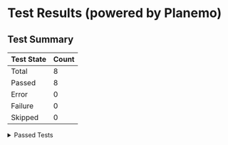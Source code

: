 # Test Results (powered by Planemo)

## Test Summary

<div class="progress">
  <div class="progress-bar progress-bar-success" style="width: 100.0%" aria-valuenow="8" aria-valuemin="0" aria-valuemax="8" data-toggle="tooltip" title="8 Passed">
  </div>
  <div class="progress-bar progress-bar-warning" style="width: 0.0%" aria-valuenow="0" aria-valuemin="0" aria-valuemax="8" data-toggle="tooltip" title="0 Skipped">
  </div>
  <div class="progress-bar progress-bar-danger" style="width: 0.0%" aria-valuenow="0" aria-valuemin="0" aria-valuemax="8" title="0 Failed or Errored">
  </div>
</div>

| Test State | Count |
| ---------- | ----- |
| Total      | 8 |
| Passed     | 8 |
| Error      | 0 |
| Failure    | 0 |
| Skipped    | 0 |


<details ><summary>Passed Tests</summary>

* <details class="rcorners light-green"><summary class="light-green">&#9989; toolshed.g2.bx.psu.edu/repos/devteam/fastqc/fastqc (Test # 1)</summary><div class="padded">

    **Command Line:**

    * ```console
      ln -s '/auto/praha5-elixir/home/galaxyeu/pulsar-cz/files/staging/23760/inputs/dataset_d9013f14-d840-4c92-85d5-5a89d5a60885.dat' '1000trimmed_fastq' && mkdir -p '/auto/praha5-elixir/home/galaxyeu/pulsar-cz/files/staging/23760/outputs/dataset_258ce544-a18f-4670-8f47-0cd0f78924ce_files' && fastqc --outdir '/auto/praha5-elixir/home/galaxyeu/pulsar-cz/files/staging/23760/outputs/dataset_258ce544-a18f-4670-8f47-0cd0f78924ce_files'   --threads ${GALAXY_SLOTS:-2} --quiet --extract  --kmers 7 -f 'fastq' '1000trimmed_fastq'  && cp '/auto/praha5-elixir/home/galaxyeu/pulsar-cz/files/staging/23760/outputs/dataset_258ce544-a18f-4670-8f47-0cd0f78924ce_files'/*/fastqc_data.txt output.txt && cp '/auto/praha5-elixir/home/galaxyeu/pulsar-cz/files/staging/23760/outputs/dataset_258ce544-a18f-4670-8f47-0cd0f78924ce_files'/*\.html output.html
      ```
    **Exit Code:**

    * ```console
      0
      ```
    **Standard Error:**

    * ```console
      Picked up JAVA_TOOL_OPTIONS: -Xmx32g -Djava.io.tmpdir=/scratch/galaxyeu/job_7911783.pbs-m1.metacentrum.cz

      ```
    **Standard Output:**

    * ```console
      null

      ```
   **Job Parameters:**

   *   | Job parameter | Parameter value |
       | ------------- | --------------- |
       | contaminants | ` None ` |
       | adapters | ` None ` |
       | limits | ` None ` |
       | nogroup | ` false ` |
       | min\_length | ` "" ` |
       | kmers | ` "7" ` |
       | chromInfo | ` "/rbd/data/tool_data/shared/ucsc/chrom/?.len" ` |
       | dbkey | ` "?" ` |
       | \_\_input\_ext | ` "fastqsanger" ` |



    </div></details>


* <details class="rcorners light-green"><summary class="light-green">&#9989; toolshed.g2.bx.psu.edu/repos/devteam/fastqc/fastqc (Test # 2)</summary><div class="padded">

    **Command Line:**

    * ```console
      ln -s '/auto/praha5-elixir/home/galaxyeu/pulsar-cz/files/staging/23763/inputs/dataset_eeb4de90-5a0d-4c01-8513-c242ff6e9aa0.dat' '1000trimmed_fastq' && mkdir -p '/auto/praha5-elixir/home/galaxyeu/pulsar-cz/files/staging/23763/outputs/dataset_334ef537-5a4b-45f4-8038-774aef05aee0_files' && fastqc --outdir '/auto/praha5-elixir/home/galaxyeu/pulsar-cz/files/staging/23763/outputs/dataset_334ef537-5a4b-45f4-8038-774aef05aee0_files' --contaminants '/auto/praha5-elixir/home/galaxyeu/pulsar-cz/files/staging/23763/inputs/dataset_cda10ace-672e-4e18-8bd3-b14e2503dad9.dat'   --threads ${GALAXY_SLOTS:-2} --quiet --extract  --kmers 7 -f 'fastq' '1000trimmed_fastq'  && cp '/auto/praha5-elixir/home/galaxyeu/pulsar-cz/files/staging/23763/outputs/dataset_334ef537-5a4b-45f4-8038-774aef05aee0_files'/*/fastqc_data.txt output.txt && cp '/auto/praha5-elixir/home/galaxyeu/pulsar-cz/files/staging/23763/outputs/dataset_334ef537-5a4b-45f4-8038-774aef05aee0_files'/*\.html output.html
      ```
    **Exit Code:**

    * ```console
      0
      ```
    **Standard Error:**

    * ```console
      Picked up JAVA_TOOL_OPTIONS: -Xmx32g -Djava.io.tmpdir=/scratch/galaxyeu/job_7911792.pbs-m1.metacentrum.cz

      ```
    **Standard Output:**

    * ```console
      null

      ```
   **Job Parameters:**

   *   | Job parameter | Parameter value |
       | ------------- | --------------- |
       | adapters | ` None ` |
       | limits | ` None ` |
       | nogroup | ` false ` |
       | min\_length | ` "" ` |
       | kmers | ` "7" ` |
       | chromInfo | ` "/rbd/data/tool_data/shared/ucsc/chrom/?.len" ` |
       | dbkey | ` "?" ` |
       | \_\_input\_ext | ` "fastqsanger" ` |



    </div></details>


* <details class="rcorners light-green"><summary class="light-green">&#9989; toolshed.g2.bx.psu.edu/repos/devteam/fastqc/fastqc (Test # 3)</summary><div class="padded">

    **Command Line:**

    * ```console
      ln -s '/auto/praha5-elixir/home/galaxyeu/pulsar-cz/files/staging/23766/inputs/dataset_6c254618-871e-4904-b3a6-e83816cef17a.dat' '1000trimmed_fastq' && mkdir -p '/auto/praha5-elixir/home/galaxyeu/pulsar-cz/files/staging/23766/outputs/dataset_47b245f7-a23c-4f71-bb10-cdf6af5b27a3_files' && fastqc --outdir '/auto/praha5-elixir/home/galaxyeu/pulsar-cz/files/staging/23766/outputs/dataset_47b245f7-a23c-4f71-bb10-cdf6af5b27a3_files'  --adapters '/auto/praha5-elixir/home/galaxyeu/pulsar-cz/files/staging/23766/inputs/dataset_459aa368-af33-4cbd-993f-10bc0d225f80.dat'  --threads ${GALAXY_SLOTS:-2} --quiet --extract  --kmers 7 -f 'fastq' '1000trimmed_fastq'  && cp '/auto/praha5-elixir/home/galaxyeu/pulsar-cz/files/staging/23766/outputs/dataset_47b245f7-a23c-4f71-bb10-cdf6af5b27a3_files'/*/fastqc_data.txt output.txt && cp '/auto/praha5-elixir/home/galaxyeu/pulsar-cz/files/staging/23766/outputs/dataset_47b245f7-a23c-4f71-bb10-cdf6af5b27a3_files'/*\.html output.html
      ```
    **Exit Code:**

    * ```console
      0
      ```
    **Standard Error:**

    * ```console
      Picked up JAVA_TOOL_OPTIONS: -Xmx32g -Djava.io.tmpdir=/scratch/galaxyeu/job_7911804.pbs-m1.metacentrum.cz

      ```
    **Standard Output:**

    * ```console
      null

      ```
   **Job Parameters:**

   *   | Job parameter | Parameter value |
       | ------------- | --------------- |
       | contaminants | ` None ` |
       | limits | ` None ` |
       | nogroup | ` false ` |
       | min\_length | ` "" ` |
       | kmers | ` "7" ` |
       | chromInfo | ` "/rbd/data/tool_data/shared/ucsc/chrom/?.len" ` |
       | dbkey | ` "?" ` |
       | \_\_input\_ext | ` "fastqsanger" ` |



    </div></details>


* <details class="rcorners light-green"><summary class="light-green">&#9989; toolshed.g2.bx.psu.edu/repos/devteam/fastqc/fastqc (Test # 4)</summary><div class="padded">

    **Command Line:**

    * ```console
      ln -s '/auto/praha5-elixir/home/galaxyeu/pulsar-cz/files/staging/23769/inputs/dataset_0827f3d7-afcb-473e-8604-a40e5b395d39.dat' '1000trimmed_fastq' && mkdir -p '/auto/praha5-elixir/home/galaxyeu/pulsar-cz/files/staging/23769/outputs/dataset_c3793f33-e56c-42d4-890e-ff9c218c851e_files' && fastqc --outdir '/auto/praha5-elixir/home/galaxyeu/pulsar-cz/files/staging/23769/outputs/dataset_c3793f33-e56c-42d4-890e-ff9c218c851e_files'   --limits '/auto/praha5-elixir/home/galaxyeu/pulsar-cz/files/staging/23769/inputs/dataset_60267dcb-23c5-4e5d-b00e-0ef5f433fa83.dat' --threads ${GALAXY_SLOTS:-2} --quiet --extract  --kmers 7 -f 'fastq' '1000trimmed_fastq'  && cp '/auto/praha5-elixir/home/galaxyeu/pulsar-cz/files/staging/23769/outputs/dataset_c3793f33-e56c-42d4-890e-ff9c218c851e_files'/*/fastqc_data.txt output.txt && cp '/auto/praha5-elixir/home/galaxyeu/pulsar-cz/files/staging/23769/outputs/dataset_c3793f33-e56c-42d4-890e-ff9c218c851e_files'/*\.html output.html
      ```
    **Exit Code:**

    * ```console
      0
      ```
    **Standard Error:**

    * ```console
      Picked up JAVA_TOOL_OPTIONS: -Xmx32g -Djava.io.tmpdir=/scratch/galaxyeu/job_7911805.pbs-m1.metacentrum.cz

      ```
    **Standard Output:**

    * ```console
      null

      ```
   **Job Parameters:**

   *   | Job parameter | Parameter value |
       | ------------- | --------------- |
       | contaminants | ` None ` |
       | adapters | ` None ` |
       | nogroup | ` false ` |
       | min\_length | ` "" ` |
       | kmers | ` "7" ` |
       | chromInfo | ` "/rbd/data/tool_data/shared/ucsc/chrom/?.len" ` |
       | dbkey | ` "?" ` |
       | \_\_input\_ext | ` "fastqsanger" ` |



    </div></details>


* <details class="rcorners light-green"><summary class="light-green">&#9989; toolshed.g2.bx.psu.edu/repos/devteam/fastqc/fastqc (Test # 5)</summary><div class="padded">

    **Command Line:**

    * ```console
      ln -s '/auto/praha5-elixir/home/galaxyeu/pulsar-cz/files/staging/23772/inputs/dataset_7796baac-5195-4111-bcfd-0e48e56b7b4f.dat' '1000trimmed_fastq' && mkdir -p '/auto/praha5-elixir/home/galaxyeu/pulsar-cz/files/staging/23772/outputs/dataset_12a8ea77-85c2-4a8f-8c06-4207b8a2b949_files' && fastqc --outdir '/auto/praha5-elixir/home/galaxyeu/pulsar-cz/files/staging/23772/outputs/dataset_12a8ea77-85c2-4a8f-8c06-4207b8a2b949_files'   --limits '/auto/praha5-elixir/home/galaxyeu/pulsar-cz/files/staging/23772/inputs/dataset_4ed436cc-ff83-4172-b7dc-646af0591cf0.dat' --threads ${GALAXY_SLOTS:-2} --quiet --extract  --kmers 3 -f 'fastq' '1000trimmed_fastq'  && cp '/auto/praha5-elixir/home/galaxyeu/pulsar-cz/files/staging/23772/outputs/dataset_12a8ea77-85c2-4a8f-8c06-4207b8a2b949_files'/*/fastqc_data.txt output.txt && cp '/auto/praha5-elixir/home/galaxyeu/pulsar-cz/files/staging/23772/outputs/dataset_12a8ea77-85c2-4a8f-8c06-4207b8a2b949_files'/*\.html output.html
      ```
    **Exit Code:**

    * ```console
      0
      ```
    **Standard Error:**

    * ```console
      Picked up JAVA_TOOL_OPTIONS: -Xmx32g -Djava.io.tmpdir=/scratch/galaxyeu/job_7911813.pbs-m1.metacentrum.cz

      ```
    **Standard Output:**

    * ```console
      null

      ```
   **Job Parameters:**

   *   | Job parameter | Parameter value |
       | ------------- | --------------- |
       | contaminants | ` None ` |
       | adapters | ` None ` |
       | nogroup | ` false ` |
       | min\_length | ` "" ` |
       | kmers | ` "3" ` |
       | chromInfo | ` "/rbd/data/tool_data/shared/ucsc/chrom/?.len" ` |
       | dbkey | ` "?" ` |
       | \_\_input\_ext | ` "fastq" ` |



    </div></details>


* <details class="rcorners light-green"><summary class="light-green">&#9989; toolshed.g2.bx.psu.edu/repos/devteam/fastqc/fastqc (Test # 6)</summary><div class="padded">

    **Command Line:**

    * ```console
      ln -s '/auto/praha5-elixir/home/galaxyeu/pulsar-cz/files/staging/23774/inputs/dataset_4cd006ff-7431-4052-a131-071ccf146e24.dat' '1000trimmed_fastq' && mkdir -p '/auto/praha5-elixir/home/galaxyeu/pulsar-cz/files/staging/23774/outputs/dataset_ea7932c9-dd02-4ec7-bd95-02098d9c7bd1_files' && fastqc --outdir '/auto/praha5-elixir/home/galaxyeu/pulsar-cz/files/staging/23774/outputs/dataset_ea7932c9-dd02-4ec7-bd95-02098d9c7bd1_files'   --threads ${GALAXY_SLOTS:-2} --quiet --extract --min_length 108  --kmers 7 -f 'fastq' '1000trimmed_fastq'  && cp '/auto/praha5-elixir/home/galaxyeu/pulsar-cz/files/staging/23774/outputs/dataset_ea7932c9-dd02-4ec7-bd95-02098d9c7bd1_files'/*/fastqc_data.txt output.txt && cp '/auto/praha5-elixir/home/galaxyeu/pulsar-cz/files/staging/23774/outputs/dataset_ea7932c9-dd02-4ec7-bd95-02098d9c7bd1_files'/*\.html output.html
      ```
    **Exit Code:**

    * ```console
      0
      ```
    **Standard Error:**

    * ```console
      Picked up JAVA_TOOL_OPTIONS: -Xmx32g -Djava.io.tmpdir=/scratch/galaxyeu/job_7911816.pbs-m1.metacentrum.cz

      ```
    **Standard Output:**

    * ```console
      null

      ```
   **Job Parameters:**

   *   | Job parameter | Parameter value |
       | ------------- | --------------- |
       | contaminants | ` None ` |
       | adapters | ` None ` |
       | limits | ` None ` |
       | nogroup | ` false ` |
       | min\_length | ` "108" ` |
       | kmers | ` "7" ` |
       | chromInfo | ` "/rbd/data/tool_data/shared/ucsc/chrom/?.len" ` |
       | dbkey | ` "?" ` |
       | \_\_input\_ext | ` "fastqsanger" ` |



    </div></details>


* <details class="rcorners light-green"><summary class="light-green">&#9989; toolshed.g2.bx.psu.edu/repos/devteam/fastqc/fastqc (Test # 7)</summary><div class="padded">

    **Command Line:**

    * ```console
      ln -s '/auto/praha5-elixir/home/galaxyeu/pulsar-cz/files/staging/23776/inputs/dataset_21f185aa-0129-4dbe-b18b-318aed9d3c5d.dat' '1000trimmed_fastq' && mkdir -p '/auto/praha5-elixir/home/galaxyeu/pulsar-cz/files/staging/23776/outputs/dataset_94c5642c-de1d-45b1-b2a3-34fcf22da0ee_files' && fastqc --outdir '/auto/praha5-elixir/home/galaxyeu/pulsar-cz/files/staging/23776/outputs/dataset_94c5642c-de1d-45b1-b2a3-34fcf22da0ee_files'   --threads ${GALAXY_SLOTS:-2} --quiet --extract --nogroup --kmers 7 -f 'fastq' '1000trimmed_fastq'  && cp '/auto/praha5-elixir/home/galaxyeu/pulsar-cz/files/staging/23776/outputs/dataset_94c5642c-de1d-45b1-b2a3-34fcf22da0ee_files'/*/fastqc_data.txt output.txt && cp '/auto/praha5-elixir/home/galaxyeu/pulsar-cz/files/staging/23776/outputs/dataset_94c5642c-de1d-45b1-b2a3-34fcf22da0ee_files'/*\.html output.html
      ```
    **Exit Code:**

    * ```console
      0
      ```
    **Standard Error:**

    * ```console
      Picked up JAVA_TOOL_OPTIONS: -Xmx32g -Djava.io.tmpdir=/scratch/galaxyeu/job_7911818.pbs-m1.metacentrum.cz

      ```
    **Standard Output:**

    * ```console
      null

      ```
   **Job Parameters:**

   *   | Job parameter | Parameter value |
       | ------------- | --------------- |
       | contaminants | ` None ` |
       | adapters | ` None ` |
       | limits | ` None ` |
       | nogroup | ` true ` |
       | min\_length | ` "" ` |
       | kmers | ` "7" ` |
       | chromInfo | ` "/rbd/data/tool_data/shared/ucsc/chrom/?.len" ` |
       | dbkey | ` "?" ` |
       | \_\_input\_ext | ` "fastq" ` |



    </div></details>


* <details class="rcorners light-green"><summary class="light-green">&#9989; toolshed.g2.bx.psu.edu/repos/devteam/fastqc/fastqc (Test # 8)</summary><div class="padded">

    **Command Line:**

    * ```console
      ln -s '/auto/praha5-elixir/home/galaxyeu/pulsar-cz/files/staging/23778/inputs/dataset_e9589f46-e33d-4bdb-a26c-ae5aaaf55ad7.dat' 'hisat_output_1_bam' && mkdir -p '/auto/praha5-elixir/home/galaxyeu/pulsar-cz/files/staging/23778/outputs/dataset_9188f380-8f5e-4c9f-9d86-cd5ee687ee89_files' && fastqc --outdir '/auto/praha5-elixir/home/galaxyeu/pulsar-cz/files/staging/23778/outputs/dataset_9188f380-8f5e-4c9f-9d86-cd5ee687ee89_files'   --threads ${GALAXY_SLOTS:-2} --quiet --extract  --kmers 7 -f 'bam' 'hisat_output_1_bam'  && cp '/auto/praha5-elixir/home/galaxyeu/pulsar-cz/files/staging/23778/outputs/dataset_9188f380-8f5e-4c9f-9d86-cd5ee687ee89_files'/*/fastqc_data.txt output.txt && cp '/auto/praha5-elixir/home/galaxyeu/pulsar-cz/files/staging/23778/outputs/dataset_9188f380-8f5e-4c9f-9d86-cd5ee687ee89_files'/*\.html output.html
      ```
    **Exit Code:**

    * ```console
      0
      ```
    **Standard Error:**

    * ```console
      Picked up JAVA_TOOL_OPTIONS: -Xmx32g -Djava.io.tmpdir=/scratch/galaxyeu/job_7911819.pbs-m1.metacentrum.cz

      ```
   **Job Parameters:**

   *   | Job parameter | Parameter value |
       | ------------- | --------------- |
       | contaminants | ` None ` |
       | adapters | ` None ` |
       | limits | ` None ` |
       | nogroup | ` false ` |
       | min\_length | ` "" ` |
       | kmers | ` "7" ` |
       | chromInfo | ` "/rbd/data/tool_data/shared/ucsc/chrom/?.len" ` |
       | dbkey | ` "?" ` |
       | \_\_input\_ext | ` "bam" ` |



    </div></details>


</details>
